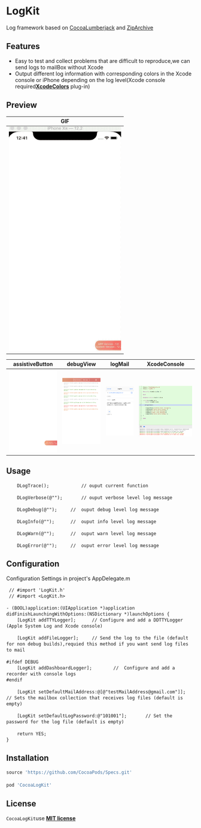 # LogKit

Log framework based on [CocoaLumberjack][3] and [ZipArchive][4]

## Features
- Easy to test and collect problems that are difficult to reproduce,we can send logs to mailBox without Xcode
- Output different log information with corresponding colors in the Xcode console or iPhone depending on the log level(Xcode console required[__XcodeColors__][2] plug-in)

## Preview
GIF |
----------------------|
![DebugView](Preview/debugView.gif)|

assistiveButton  | debugView | logMail | XcodeConsole |
-----|-----|-----|-----|
![Preview/en_0.png](Preview/en_0.png) | ![Preview/en_1.png](Preview/en_1.png) | ![Preview/en_3.png](Preview/en_2.png) | ![Preview/xcode_console.png](Preview/xcode_console.png) |

## Usage
```obj-c
    DLogTrace();            // ouput current function
    
    DLogVerbose(@"");       // ouput verbose level log message
    
    DLogDebug(@"");     //  ouput debug level log message
    
    DLogInfo(@"");      //  ouput info level log message
    
    DLogWarn(@"");      //  ouput warn level log message
    
    DLogError(@"");     //  ouput error level log message
```

## Configuration
Configuration Settings in project's AppDelegate.m

```obj-c
 // #import 'LogKit.h' 
 // #import <LogKit.h>
 
- (BOOL)application:(UIApplication *)application didFinishLaunchingWithOptions:(NSDictionary *)launchOptions {
    [LogKit addTTYLogger];		// Configure and add a DDTTYLogger (Apple System Log and Xcode console)
    
    [LogKit addFileLogger];		// Send the log to the file (default for non debug builds),requied this method if you want send log files to mail
    
#ifdef DEBUG
    [LogKit addDashboardLogger];		//  Configure and add a recorder with console logs
#endif
    
    [LogKit setDefaultMailAddress:@[@"testMailAddress@gmail.com"]];		// Sets the mailbox collection that receives log files (default is empty)
    
    [LogKit setDefaultLogPassword:@"101001"];		// Set the password for the log file (default is empty)
    
    return YES;
}
```

## Installation
```ruby
source 'https://github.com/CocoaPods/Specs.git'

pod 'CocoaLogKit'
```

## License
`CocoaLogKit`use [__MIT license__][1]

[1]: https://github.com/skooal/LogKit/blob/master/LICENSE "MIT License"
[2]: https://github.com/robbiehanson/XcodeColors "XcodeColors"
[3]: https://github.com/CocoaLumberjack/CocoaLumberjack "CocoaLumberjack"
[4]: https://github.com/ZipArchive/ZipArchive "ZipArchive"
